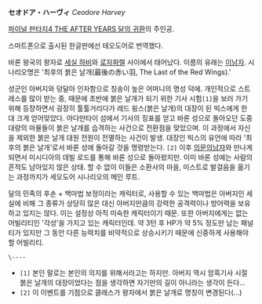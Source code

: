 **セオドア・ハーヴィ** _Ceodore Harvey_

[파이널 판타지4 THE AFTER YEARS 달의 귀환](%ED%8C%8C%EC%9D%B4%EB%84%90%20%ED%8C%90%ED%83%80%EC%A7%804%20THE%20AFTER%20YEARS%20%EB%8B%AC%EC%9D%98%20%EA%B7%80%ED%99%98.md)의 주인공.

스마트폰으로 출시된 한글판에선 테오도어로 번역했다.

바론 왕국의 왕자로 [세실 하비](%EC%84%B8%EC%8B%A4%20%ED%95%98%EB%B9%84.md)와 [로자파렐](%EB%A1%9C%EC%9E%90%20%ED%8C%8C%EB%A0%90.md) 사이에서 태어났다. 이름의 유래는 [이남자](%EA%B3%A8%EB%B2%A0%EC%9E%90.md). 시나리오명은 '최후의 붉은 날개(最後の赤い羽, The Last of
the Red Wings).'

성군인 아버지와 덩달아 인자함으로 칭송이 높은 어머니의 명성 덕에. 개인적으로 스트레스를 많이 받는 중, 때문에 초반에 붉은 날개가 되기
위한 기사 시험`[1]`을 보러 가기 위해 등장하면서 굉장히 툴툴거리다가 레드 윙스(붉은 날개)의 대장이 된 빅스에게 한 대 크게
얻어맞았다. 아다만타이 섬에서 기사의 징표를 얻고 바론 성으로 돌아오던 도중 대량의 마물들이 붉은 날개를 습격하는 사건으로 전환점을
맞았으며. 이 과정에서 자신을 제외한 붉은 날개 대원 전원이 전멸하는 사건이 발생. 대장인 빅스의 유언에 따라 '최후의 붉은 날개'로서 바론
성에 돌아갈 것을 명령받는다. `[2]` 이후 [의문의남자](%EC%B9%B4%EC%9D%B8%20%ED%95%98%EC%9D%B4%EC%9C%88%EB%93%9C.md)와 만나게 되면서
미시디아의 데빌 로드를 통해 바론 성으로 돌아왔지만. 이미 바론 성에는 사람의 흔적도 남아있지 않은 상태. 할 수 없이 이들은 소환사의
마을, 미스트로 발걸음을 옮기는 과정까지가 세오도어 시나리오의 메인 루트.

달의 민족의 후손 + 백마법 보정이라는 캐릭터로, 사용할 수 있는 백마법은 아버지인 세실에 비해 그 종류가 상당히 많은 대신 아버지만큼의
강력한 공격력이나 방어력을 보유하고 있지는 않다. 이는 설정상 아직 미숙한 캐릭터이기 때문. 또한 아버지에게는 없는 어빌리티인 '각성'을
가지고 있는 캐릭터인데. 약 3턴 후 HP가 약 5% 정도만 남는 패널티가 있지만 그 동안 다른 능력치를 비약적으로 상승시키기 때문에
신중하게 사용해야 할 어빌리티.

`\----`

  * `[1]` 본인 말로는 본인의 의지를 위해서라고는 하지만. 아버지 역시 암흑기사 시절 붉은 날개의 대장이었다는 점을 생각하면 자기만의 길이 아니라는 생각이 든다...
  * `[2]` 이 이벤트를 기점으로 클래스가 왕자에서 붉은 날개로 명칭이 변경된다(...)

